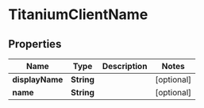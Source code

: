 

# TitaniumClientName


## Properties

| Name | Type | Description | Notes |
|------------ | ------------- | ------------- | -------------|
|**displayName** | **String** |  |  [optional] |
|**name** | **String** |  |  [optional] |



